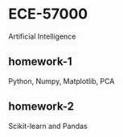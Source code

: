 # ECE-57000
Artificial Intelligence

## homework-1
Python, Numpy, Matplotlib, PCA

## homework-2
Scikit-learn and Pandas
